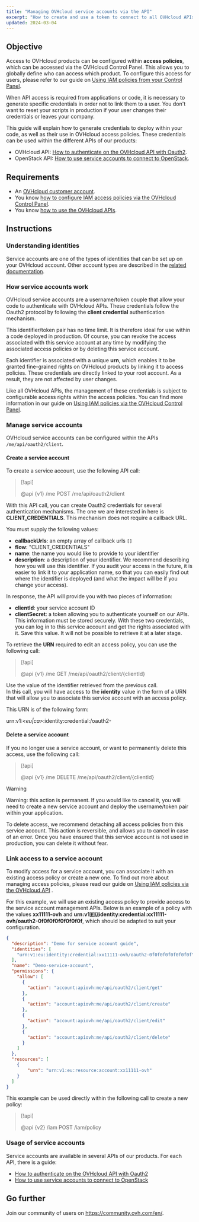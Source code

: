 ```yaml
---
title: "Managing OVHcloud service accounts via the API"
excerpt: "How to create and use a token to connect to all OVHcloud APIs"
updated: 2024-03-04
---
```


## Objective

Access to OVHcloud products can be configured within **access policies**, which can be accessed via the OVHcloud Control Panel. This allows you to globally define who can access which product. To configure this access for users, please refer to our guide on [Using IAM policies from your Control Panel](/pages/account_and_service_management/account_information/iam-policy-ui).

When API access is required from applications or code, it is necessary to generate specific credentials in order not to link them to a user. You don't want to reset your scripts in production if your user changes their credentials or leaves your company.

This guide will explain how to generate credentials to deploy within your code, as well as their use in OVHcloud access policies.
These credentials can be used within the different APIs of our products: 

- OVHcloud API: [How to authenticate on the OVHcloud API with Oauth2](/pages/account_and_service_management/account_information/authenticate-api-with-service-account).
- OpenStack API: [How to use service accounts to connect to OpenStack](/pages/manage_and_operate/iam/authenticate-api-openstack-with-service-account).

## Requirements

- An [OVHcloud customer account](/pages/account_and_service_management/account_information/ovhcloud-account-creation).
- You know [how to configure IAM access policies via the OVHcloud Control Panel](/pages/account_and_service_management/account_information/iam-policy-ui).
- You know [how to use the OVHcloud APIs](/pages/manage_and_operate/api/first-steps).

## Instructions

### Understanding identities

Service accounts are one of the types of identities that can be set up on your OVHcloud account. Other account types are described in the [related documentation](/pages/manage_and_operate/iam/identities-management).

### How service accounts work

OVHcloud service accounts are a username/token couple that allow your code to authenticate with OVHcloud APIs. These credentials follow the Oauth2 protocol by following the **client credential** authentication mechanism.

This identifier/token pair has no time limit. It is therefore ideal for use within a code deployed in production. Of course, you can revoke the access associated with this service account at any time by modifying the associated access policies or by deleting this service account.

Each identifier is associated with a unique **urn**, which enables it to be granted fine-grained rights on OVHcloud products by linking it to access policies. These credentials are directly linked to your root account. As a result, they are not affected by user changes.

Like all OVHcloud APIs, the management of these credentials is subject to configurable access rights within the access policies. You can find more information in our guide on [Using IAM policies via the OVHcloud Control Panel](/pages/account_and_service_management/account_information/iam-policy-ui).

### Manage service accounts

OVHcloud service accounts can be configured within the APIs `/me/api/oauth2/client`.

#### Create a service account

To create a service account, use the following API call:

> [!api]
>
> @api {v1} /me POST /me/api/oauth2/client
>

With this API call, you can create Oauth2 credentials for several authentication mechanisms. The one we are interested in here is **CLIENT_CREDENTIALS**. This mechanism does not require a callback URL.

You must supply the following values:

- **callbackUrls**: an empty array of callback urls `[]`
- **flow**: "CLIENT_CREDENTIALS"
- **name**: the name you would like to provide to your identifier
- **description**: a description of your identifier. We recommend describing how you will use this identifier. If you audit your access in the future, it is easier to link it to your application name, so that you can easily find out where the identifier is deployed (and what the impact will be if you change your access).

In response, the API will provide you with two pieces of information:

- **clientId**: your service account ID
- **clientSecret**: a token allowing you to authenticate yourself on our APIs. This information must be stored securely. With these two credentials, you can log in to this service account and get the rights associated with it. Save this value. It will not be possible to retrieve it at a later stage.

To retrieve the **URN** required to edit an access policy, you can use the following call:

> [!api]
>
> @api {v1} /me GET /me/api/oauth2/client/{clientId}
>

Use the value of the identifier retrieved from the previous call.<br>
In this call, you will have access to the **identity** value in the form of a URN that will allow you to associate this service account with an access policy.

This URN is of the following form:

urn:v1:*<eu|ca>*:identity:credential:*<xx11111-ovh>*/oauth2-*<clientId>*

#### Delete a service account

If you no longer use a service account, or want to permanently delete this access, use the following call:

> [!api]
>
> @api {v1} /me DELETE /me/api/oauth2/client/{clientId}
>

> [!warning]
>
> Warning: this action is permanent. If you would like to cancel it, you will need to create a new service account and deploy the username/token pair within your application.
> 
> To delete access, we recommend detaching all access policies from this service account. This action is reversible, and allows you to cancel in case of an error. Once you have ensured that this service account is not used in production, you can delete it without fear.
>

### Link access to a service account

To modify access for a service account, you can associate it with an existing access policy or create a new one. To find out more about managing access policies, please read our guide on [Using IAM policies via the OVHcloud API](/pages/account_and_service_management/account_information/iam-policies-api) .

For this example, we will use an existing access policy to provide access to the service account management APIs. Below is an example of a policy with the values **xx11111-ovh** and **urn:v1:eu:identity:credential:xx11111-ovh/oauth2-0f0f0f0f0f0f0f0f**, which should be adapted to suit your configuration.

```json
{
  "description": "Demo for service account guide",
  "identities": [
    "urn:v1:eu:identity:credential:xx11111-ovh/oauth2-0f0f0f0f0f0f0f0f"
  ],
  "name": "Demo-service-account",
  "permissions": {
    "allow": [
      {
        "action": "account:apiovh:me/api/oauth2/client/get"
      },
      {
        "action": "account:apiovh:me/api/oauth2/client/create"
      },
      {
        "action": "account:apiovh:me/api/oauth2/client/edit"
      },
      {
        "action": "account:apiovh:me/api/oauth2/client/delete"
      }
    ]
  },
  "resources": [
    {
        "urn": "urn:v1:eu:resource:account:xx11111-ovh"
    }
  ]
}
```

This example can be used directly within the following call to create a new policy:

> [!api]
>
> @api {v2} /iam POST /iam/policy
>

### Usage of service accounts

Service accounts are available in several APIs of our products. For each API, there is a guide:

- [How to authenticate on the OVHcloud API with Oauth2](/pages/account_and_service_management/account_information/authenticate-api-with-service-account)
- [How to use service accounts to connect to OpenStack](/pages/manage_and_operate/iam/authenticate-api-openstack-with-service-account)

## Go further

Join our community of users on <https://community.ovh.com/en/>.
